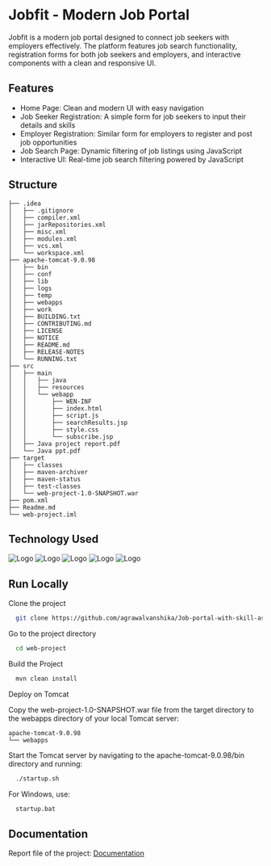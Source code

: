 
# Jobfit - Modern Job Portal

Jobfit is a modern job portal designed to connect job seekers with employers effectively. The platform features job search functionality, registration forms for both job seekers and employers, and interactive components with a clean and responsive UI.

## Features

- Home Page: Clean and modern UI with easy navigation
- Job Seeker Registration: A simple form for job seekers to input their details and skills
- Employer Registration: Similar form for employers to register and post job opportunities
- Job Search Page: Dynamic filtering of job listings using JavaScript
- Interactive UI: Real-time job search filtering powered by JavaScript


## Structure

```
├── .idea  
│   ├── .gitignore  
│   ├── compiler.xml  
│   ├── jarRepositories.xml  
│   ├── misc.xml  
│   ├── modules.xml  
│   ├── vcs.xml  
│   └── workspace.xml  
├── apache-tomcat-9.0.98  
│   ├── bin  
│   ├── conf  
│   ├── lib  
│   ├── logs  
│   ├── temp
│   ├── webapps
│   ├── work
│   ├── BUILDING.txt
│   ├── CONTRIBUTING.md
│   ├── LICENSE
│   ├── NOTICE
│   ├── README.md
│   ├── RELEASE-NOTES
│   └── RUNNING.txt
├── src
│   ├── main
│   │   ├── java
│   │   ├── resources
│   │   └── webapp
│   │       ├── WEN-INF
│   │       ├── index.html
│   │       ├── script.js
│   │       ├── searchResults.jsp
│   │       ├── style.css
│   │       └── subscribe.jsp
│   ├── Java project report.pdf
│   └── Java ppt.pdf
├── target
│   ├── classes
│   ├── maven-archiver
│   ├── maven-status
│   ├── test-classes
│   └── web-project-1.0-SNAPSHOT.war
├── pom.xml
├── Readme.md
└── web-project.iml

```
## Technology Used

![Logo](https://encrypted-tbn0.gstatic.com/images?q=tbn:ANd9GcReLb6hLk5P0qkPAv4gruk0sshrS_V45qHxIQ&s) ![Logo](https://encrypted-tbn0.gstatic.com/images?q=tbn:ANd9GcT6935wo8bLZh5FeafJEffqWKDOpNpx6UE5bg&s)
![Logo](https://encrypted-tbn0.gstatic.com/images?q=tbn:ANd9GcSFfShxyzGCEk3mGJnhLuh1CiYyZqTu2sO6zg&s) ![Logo](https://encrypted-tbn0.gstatic.com/images?q=tbn:ANd9GcRykqUCa32TIYKkYsVpULbUcDFOeyswAFw_Rg&s)
![Logo](https://static-00.iconduck.com/assets.00/javascript-js-icon-256x256-2o2kq55k.png)

## Run Locally

Clone the project

```bash
  git clone https://github.com/agrawalvanshika/Job-portal-with-skill-assessment/
```

Go to the project directory

```bash
  cd web-project
```

Build the Project

```bash
  mvn clean install
```

Deploy on Tomcat

Copy the web-project-1.0-SNAPSHOT.war file from the target directory to the webapps directory of your local Tomcat server:
```
apache-tomcat-9.0.98
└── webapps
```
Start the Tomcat server by navigating to the apache-tomcat-9.0.98/bin directory and running:

```bash
  ./startup.sh
```
For Windows, use:

```bash
  startup.bat
```

## Documentation

Report file of the project: [Documentation](https://github.com/agrawalvanshika/Job-portal-with-skill-assessment/blob/main/src/main/Java%20project%20report.pdf)

